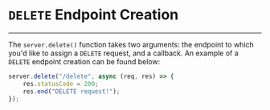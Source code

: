 # `DELETE` Endpoint Creation

---
The `server.delete()` function takes two arguments: the endpoint to which you'd like to assign a `DELETE` request, and a callback. An example of a `DELETE` endpoint creation can be found below:<br>
```js
server.delete("/delete", async (req, res) => {
    res.statusCode = 200;
    res.end("DELETE request!");
});
```